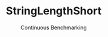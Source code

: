 ---
layout: docu
title: StringLengthShort
subtitle: Continuous Benchmarking
selected: String
expanded: Benchmarking
benchmark: /individual_results/StringLengthShort.html
---